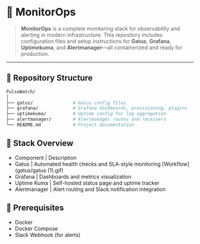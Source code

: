 # 📡 MonitorOps

> **MonitorOps** is a complete monitoring stack for observability and alerting in modern infrastructure. This repository includes configuration files and setup instructions for **Gatus**, **Grafana**, **Uptimekuma**, and **Alertmanager**—all containerized and ready for production.

---

## 📁 Repository Structure

```bash
PulseWatch/
│
├── gatus/               # Gatus config files 
├── grafana/             # Grafana dashboards, provisioning, plugins
├── uptimekuma/          # Uptime config for log aggregation
├── alertmanager/        # Alertmanager routes and receivers
└── README.md            # Project documentation
```

## 🚦 Stack Overview
* Component | Description
* Gatus | Automated health checks and SLA-style monitoring
  [Workflow](gatus/gatus (1).gif)
* Grafana | Dashboards and metrics visualization
* Uptime Kuma | Self-hosted status page and uptime tracker
* Alertmanager | Alert routing and Slack notification integration

## 🧰 Prerequisites
* Docker
* Docker Compose
* Slack Webhook (for alerts)

